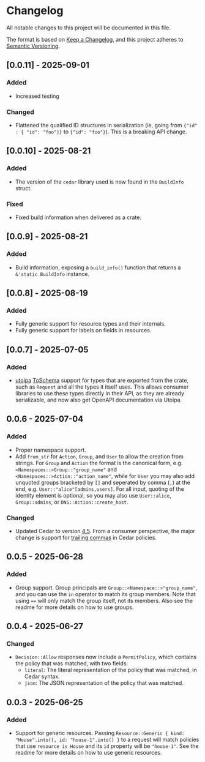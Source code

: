 # Changelog

All notable changes to this project will be documented in this file.

The format is based on [Keep a Changelog](https://keepachangelog.com/en/1.1.0/),
and this project adheres to [Semantic Versioning](https://semver.org/spec/v2.0.0.html).

## [0.0.11] - 2025-09-01

### Added

- Increased testing

### Changed

- Flattened the qualified ID structures in serialization (ie, going from `{"id" : { "id": "foo"}}` to `{"id": "foo"}`). This is a breaking API change.

## [0.0.10] - 2025-08-21

### Added

- The version of the `cedar` library used is now found in the `BuildInfo` struct.

### Fixed

- Fixed build information when delivered as a crate.

## [0.0.9] - 2025-08-21

### Added

- Build information, exposing a `build_info()` function that returns a `&'static BuildInfo` instance.

## [0.0.8] - 2025-08-19

### Added

- Fully generic support for resource types and their internals.
- Fully generic support for labels on fields in resources.

## [0.0.7] - 2025-07-05

### Added

- [utoipa](https://docs.rs/utoipa/latest/utoipa/) [ToSchema](https://docs.rs/utoipa/latest/utoipa/derive.ToSchema.html) support for types that are exported from the crate, such as `Request` and all the types it itself uses. This allows consumer libraries to use these types directly in their API, as they are already serializable, and now also get OpenAPI documentation via Utoipa.

## 0.0.6 - 2025-07-04

### Added

- Proper namespace support.
- Add `from_str` for `Action`, `Group`, and `User` to allow the creation from strings. For `Group` and `Action` the format is the canonical form, e.g. `<Namespaces::>Group::"group_name"` and `<Namespaces::>Action::"action_name"`, while for `User` you may also add unquoted groups bracketed by `[]` and seperated by comma (`,`) at the end, e.g. `User::"alice"[admins,users]`. For all input, quoting of the identity element is optional, so you may also use `User::alice`, `Group::admins`, or `DNS::Action::create_host`.

### Changed

- Updated Cedar to version [4.5](https://github.com/cedar-policy/cedar/releases/tag/v4.5.0). From a consumer perspective, the major change is support for [trailing commas](https://github.com/cedar-policy/rfcs/blob/main/text/0071-trailing-commas.md) in Cedar policies.

## 0.0.5 - 2025-06-28

### Added

- Group support. Group principals are `Group::<Namespace::>"group_name"`, and you can use the `in` operator to match its group members. Note that using `==` will only match the group itself, not its members. Also see the readme for more details on how to use groups.

## 0.0.4 - 2025-06-27

### Changed

- `Decision::Allow` responses now include a `PermitPolicy`, which contains the policy that was matched, with two fields:
  - `literal`: The literal representation of the policy that was matched, in Cedar syntax.
  - `json`: The JSON representation of the policy that was matched.

## 0.0.3 - 2025-06-25

### Added

- Support for generic resources. Passing `Resource::Generic { kind: "House".into(), id: "house-1".into() }` to a request will match policies that use `resource is House` and its `id` property will be `"house-1"`. See the readme for more details on how to use generic resources.
